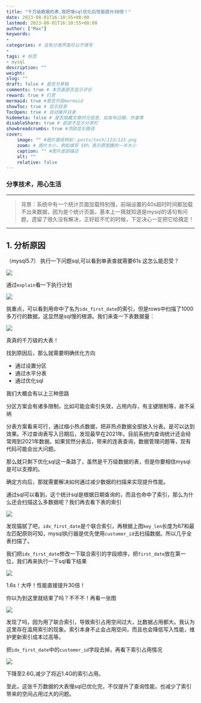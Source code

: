 ```yaml
---
title: "千万级数据的表,我把慢sql优化后性能提升30倍！"
date: 2023-08-01T16:10:55+08:00
lastmod: 2023-08-01T16:10:55+08:00
author: ["Max"]
keywords: 
- 
categories: # 没有分类界面可以不填写
- 
tags: # 标签
- mysql
description: ""
weight:
slug: ""
draft: false # 是否为草稿
comments: true # 本页面是否显示评论
reward: true # 打赏
mermaid: true #是否开启mermaid
showToc: true # 显示目录
TocOpen: true # 自动展开目录
hidemeta: false # 是否隐藏文章的元信息，如发布日期、作者等
disableShare: true # 底部不显示分享栏
showbreadcrumbs: true #顶部显示路径
cover:
    image: "" #图片路径例如：posts/tech/123/123.png
    zoom: # 图片大小，例如填写 50% 表示原图像的一半大小
    caption: "" #图片底部描述
    alt: ""
    relative: false
---
```

### 分享技术，用心生活

---

>背景：系统中有一个统计页面加载特别慢，前端设置的40s超时时间都加载不出来数据，因为是个统计页面，基本上一猜就知道是mysql的语句有问题，遗留了很久没有解决，正好趁不忙的时候，下定决心一定把它给搞定！
---
## 1. 分析原因
（mysql5.7）
执行一下问题sql,可以看到单表查就需要61s 这怎么能忍受？

![](https://img.loadingspace.cn/blog-img/%E5%BE%AE%E4%BF%A1%E6%88%AA%E5%9B%BE_20230801162010.png)

通过`explain`看一下执行计划

![](https://img.loadingspace.cn/blog-img/%E5%BE%AE%E4%BF%A1%E6%88%AA%E5%9B%BE_20230801162516.png)

挑重点，可以看到用命中了名为`idx_first_date`的索引，但是rows中扫描了1000多万行的数据，这显然是sql慢的根源。我们来查一下表数据量：

![](https://img.loadingspace.cn/blog-img/%E5%BE%AE%E4%BF%A1%E6%88%AA%E5%9B%BE_20230801163647.png)

真真的千万级的大表！


找到原因后，那么就需要明确优化方向
- 通过设置分区
- 通过水平分表
- 通过优化sql

我们大概会有以上三种思路

分区方案会有诸多限制，比如可能会索引失效，占用内存，有主键限制等，故不采纳

分表方案看来可行，通过缩小热点数据，把非热点数据全部放入分表。是可以达到效果。不过查询表写入日期后，发现最早在2021年。目前系统内查询统计还会经常用到2021年数据。如果贸然分表后，带来的连表查询，数据管理问题等，现有代码可能会出大问题。

那么就只剩下优化sql这一条路了，虽然是千万级数据的表，但是你要相信mysql是可以支撑的。

确定方向后，那就需要解决如何通过减少数据的扫描来实现提升性能。

通过sql可以看到，这个统计sql是根据日期查询的，而且也命中了索引，那么为什么还会扫描这么多数据呢？我们再去看下表的索引

![](https://img.loadingspace.cn/blog-img/%E5%BE%AE%E4%BF%A1%E6%88%AA%E5%9B%BE_20230801164626.png)

发现猫腻了吧，`idx_first_date`是个联合索引，再根据上图`key_len`长度为67和最左匹配原则可知，mysql执行器是优先使用`customer_id`去扫描数据。所以几乎全表扫描了。

我们把`idx_first_date`修改一下联合索引的字段顺序，把`first_date`放在第一位，我们再来执行一下sql看下结果

![](https://img.loadingspace.cn/blog-img/%E5%BE%AE%E4%BF%A1%E6%88%AA%E5%9B%BE_20230801172230.png)

1.6s！大呼！性能直接提升30倍！

你以为到这里就结束了吗？不不不！再看一张图

![](https://img.loadingspace.cn/blog-img/%E5%BE%AE%E4%BF%A1%E6%88%AA%E5%9B%BE_20230801172457.png)

发现了吗，因为用了联合索引，导致索引占用空间过大，比数据占用都大。我认为这里存在滥用索引的现象。索引本身不止会占用空间，而且也会降低写入性能，维护更新索引成本过高等。

把`idx_first_date`中的`customer_id`字段去掉，再看下索引占用情况

![](https://img.loadingspace.cn/blog-img/%E5%BE%AE%E4%BF%A1%E6%88%AA%E5%9B%BE_20230801175916.png)

下降至2.6G,减少了将近1.4G的索引占用。

至此，这张千万数据的大表慢sql已优化完，不仅提升了查询性能，也减少了索引带来的空间占用过大的问题。









